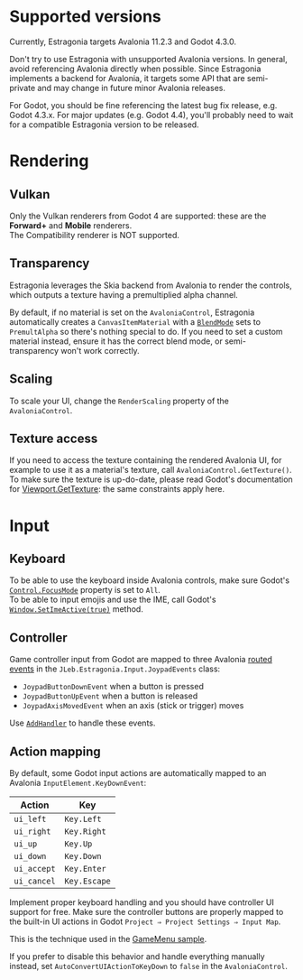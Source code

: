 # Supported versions

Currently, Estragonia targets Avalonia 11.2.3 and Godot 4.3.0.  

Don't try to use Estragonia with unsupported Avalonia versions. In general, avoid referencing Avalonia directly when possible. Since Estragonia implements a backend for Avalonia, it targets some API that are semi-private and may change in future minor Avalonia releases. 

For Godot, you should be fine referencing the latest bug fix release, e.g. Godot 4.3.x. For major updates (e.g. Godot 4.4), you'll probably need to wait for a compatible Estragonia version to be released.

# Rendering

## Vulkan

Only the Vulkan renderers from Godot 4 are supported: these are the **Forward+** and **Mobile** renderers.  
The Compatibility renderer is NOT supported.

## Transparency

Estragonia leverages the Skia backend from Avalonia to render the controls, which outputs a texture having a premultiplied alpha channel.

By default, if no material is set on the `AvaloniaControl`, Estragonia automatically creates a `CanvasItemMaterial` with a [`BlendMode`](https://docs.godotengine.org/en/stable/classes/class_canvasitemmaterial.html#enum-canvasitemmaterial-blendmode) sets to `PremultAlpha` so there's nothing special to do. If you need to set a custom material instead, ensure it has the correct blend mode, or semi-transparency won't work correctly.

## Scaling

To scale your UI, change the `RenderScaling` property of the `AvaloniaControl`.

## Texture access

If you need to access the texture containing the rendered Avalonia UI, for example to use it as a material's texture, call `AvaloniaControl.GetTexture()`. To make sure the texture is up-do-date, please read Godot's documentation for [Viewport.GetTexture](https://docs.godotengine.org/en/stable/classes/class_viewport.html#class-viewport-method-get-texture): the same constraints apply here. 

# Input

## Keyboard

To be able to use the keyboard inside Avalonia controls, make sure Godot's [`Control.FocusMode`](https://docs.godotengine.org/en/stable/classes/class_control.html#class-control-property-focus-mode) property is set to `All`.  
To be able to input emojis and use the IME, call Godot's [`Window.SetImeActive(true)`](https://docs.godotengine.org/en/stable/classes/class_window.html#class-window-method-set-ime-active) method.

## Controller

Game controller input from Godot are mapped to three Avalonia [routed events](https://docs.avaloniaui.net/docs/next/concepts/input/routed-events) in the `JLeb.Estragonia.Input.JoypadEvents` class:
  - `JoypadButtonDownEvent` when a button is pressed
  - `JoypadButtonUpEvent` when a button is released
  - `JoypadAxisMovedEvent` when an axis (stick or trigger) moves

Use [`AddHandler`](https://docs.avaloniaui.net/docs/next/concepts/input/routed-events#adding-and-implementing-an-event-handler-for-a-routed-event) to handle these events.

## Action mapping

By default, some Godot input actions are automatically mapped to an Avalonia `InputElement.KeyDownEvent`:

| Action      | Key          |
|-------------|--------------|
| `ui_left`   | `Key.Left`   |
| `ui_right`  | `Key.Right`  |
| `ui_up`     | `Key.Up`     |
| `ui_down`   | `Key.Down`   |
| `ui_accept` | `Key.Enter`  |
| `ui_cancel` | `Key.Escape` |

Implement proper keyboard handling and you should have controller UI support for free. Make sure the controller buttons are properly mapped to the built-in UI actions in Godot `Project ⇒ Project Settings ⇒ Input Map`.

This is the technique used in the [GameMenu sample](../samples/GameMenu).

If you prefer to disable this behavior and handle everything manually instead, set `AutoConvertUIActionToKeyDown` to `false` in the `AvaloniaControl`.
